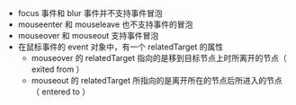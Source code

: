 - focus 事件和 blur 事件并不支持事件冒泡
- mouseenter 和 mouseleave 也不支持事件的冒泡
- mouseover 和 mouseout 支持事件冒泡
- 在鼠标事件的 event 对象中，有一个 relatedTarget 的属性
   - mouseover 的 relatedTarget 指向的是移到目标节点上时所离开的节点（ exited from ）
   - mouseout 的 relatedTarget 所指向的是离开所在的节点后所进入的节点（ entered to ）